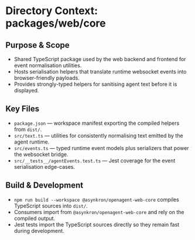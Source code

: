 # Directory Context: packages/web/core

## Purpose & Scope

- Shared TypeScript package used by the web backend and frontend for event normalisation utilities.
- Hosts serialisation helpers that translate runtime websocket events into browser-friendly payloads.
- Provides strongly-typed helpers for sanitising agent text before it is displayed.

## Key Files

- `package.json` — workspace manifest exporting the compiled helpers from `dist/`.
- `src/text.ts` — utilities for consistently normalising text emitted by the agent runtime.
- `src/events.ts` — typed runtime event models plus serializers that power the websocket bridge.
- `src/__tests__/agentEvents.test.ts` — Jest coverage for the event serialisation edge-cases.

## Build & Development

- `npm run build --workspace @asynkron/openagent-web-core` compiles TypeScript sources into `dist/`.
- Consumers import from `@asynkron/openagent-web-core` and rely on the compiled output.
- Jest tests import the TypeScript sources directly so they remain fast during development.
